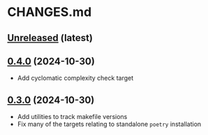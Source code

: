 # CHANGES.md

[Unreleased](https://github.com/RolnickLab/lab-advanced-template/tree/main) (latest)
-------------------------------------------------------------------------------------

[//]: # (New changes here in list form)

[0.4.0](https://github.com/RolnickLab/lab-advanced-template/tree/makefile-0.4.0) (2024-10-30)
-------------------------------------------------------------------------------------

* Add cyclomatic complexity check target

[0.3.0](https://github.com/RolnickLab/lab-advanced-template/tree/makefile-0.3.0) (2024-10-30)
-------------------------------------------------------------------------------------

* Add utilities to track makefile versions
* Fix many of the targets relating to standalone `poetry` installation

